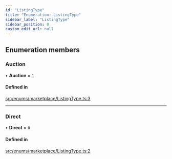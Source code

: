 ```yaml
---
id: "ListingType"
title: "Enumeration: ListingType"
sidebar_label: "ListingType"
sidebar_position: 0
custom_edit_url: null
---
```


## Enumeration members

### Auction

• **Auction** = `1`

#### Defined in

[src/enums/marketplace/ListingType.ts:3](https://github.com/PrasoonPratham/nftlabs-sdk-ts/blob/ff1ad69/src/enums/marketplace/ListingType.ts#L3)

___

### Direct

• **Direct** = `0`

#### Defined in

[src/enums/marketplace/ListingType.ts:2](https://github.com/PrasoonPratham/nftlabs-sdk-ts/blob/ff1ad69/src/enums/marketplace/ListingType.ts#L2)
